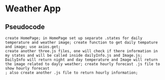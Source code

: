 # Weather App

 ## Pseudocode

    create HomePage; in HomePage set up separate .states for daily temperature and weather image; create function to get daily tempature and image; use axios.get;
    create another three.js files, one will check if there information in my states and will be called inside dailyInfo.js and Image.js; DailyInfo will return night and day temperature and Image will return the image related to dayly weather; create hourly forecast .js file to show hourly forecast
    ; also create another .js file to return hourly information;

